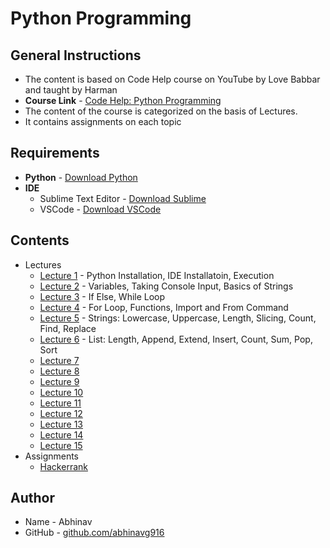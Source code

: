 # Python Programming
## General Instructions
* The content is based on Code Help course on YouTube by Love Babbar and taught by Harman
* __Course Link__ - [Code Help: Python Programming](https://www.youtube.com/watch?v=xSDLwlAAVNg&list=PLDzeHZWIZsTrPQHBWT0Rxjc37n6DjUpbf)
* The content of the course is categorized on the basis of Lectures.
* It contains assignments on each topic

## Requirements
* __Python__ - [Download Python](https://www.python.org/downloads/)
* __IDE__ 
  * Sublime Text Editor - [Download Sublime](https://www.sublimetext.com/3)
  * VSCode - [Download VSCode](https://code.visualstudio.com/download)

## Contents
* Lectures
  * [Lecture 1](https://github.com/abhinavg916/ytcodehelp-python/tree/master/Lectures/Lecture1) - Python Installation, IDE Installatoin, Execution
  * [Lecture 2](https://github.com/abhinavg916/ytcodehelp-python/tree/master/Lectures/Lecture2) - Variables, Taking Console Input, Basics of Strings
  * [Lecture 3](https://github.com/abhinavg916/ytcodehelp-python/tree/master/Lectures/Lecture3) - If Else, While Loop
  * [Lecture 4](https://github.com/abhinavg916/ytcodehelp-python/tree/master/Lectures/Lecture4) - For Loop, Functions, Import and From Command
  * [Lecture 5](https://github.com/abhinavg916/ytcodehelp-python/tree/master/Lectures/Lecture5) - Strings: Lowercase, Uppercase, Length, Slicing, Count, Find, Replace
  * [Lecture 6](https://github.com/abhinavg916/ytcodehelp-python/tree/master/Lectures/Lecture6) - List: Length, Append, Extend, Insert, Count, Sum, Pop, Sort
  * [Lecture 7]()
  * [Lecture 8]()
  * [Lecture 9]()
  * [Lecture 10]()
  * [Lecture 11]()
  * [Lecture 12]()
  * [Lecture 13]()
  * [Lecture 14]()
  * [Lecture 15]()
* Assignments
  * [Hackerrank](https://github.com/abhinavg916/ytcodehelp-python/tree/master/Problems/Hackerrank)

## Author
* Name - Abhinav
* GitHub - [github.com/abhinavg916](https://github.com/abhinavg916)
